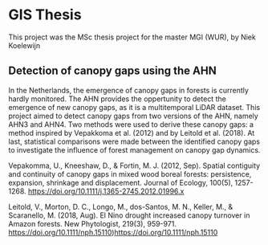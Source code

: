 # GIS Thesis
This project was the MSc thesis project for the master MGI (WUR), by Niek Koelewijn

## Detection of canopy gaps using the AHN
In the Netherlands, the emergence of canopy gaps in forests is currently hardly monitored. The AHN provides the oppertunity to detect the emergence of new canopy gaps, as it is a multitemporal LiDAR dataset. This project aimed to detect canopy gaps from two versions of the AHN, namely AHN3 and AHN4. Two methods were used to derive these canopy gaps: a method inspired by Vepakkoma et al. (2012) and by Leitold et al. (2018). At last, statistical comparisons were made between the identified canopy gaps to investigate the influence of forest management on canopy gap dynamics.

Vepakomma, U., Kneeshaw, D., & Fortin, M. J. (2012, Sep). Spatial contiguity and continuity of canopy gaps in mixed wood boreal forests: persistence, expansion, shrinkage and displacement. Journal of Ecology, 100(5), 1257-1268. https://doi.org/10.1111/j.1365-2745.2012.01996.x

Leitold, V., Morton, D. C., Longo, M., dos-Santos, M. N., Keller, M., & Scaranello, M. (2018, Aug). El Nino drought increased canopy turnover in Amazon forests. New Phytologist, 219(3), 959-971. https://doi.org/10.1111/nph.15110)https://doi.org/10.1111/nph.15110


